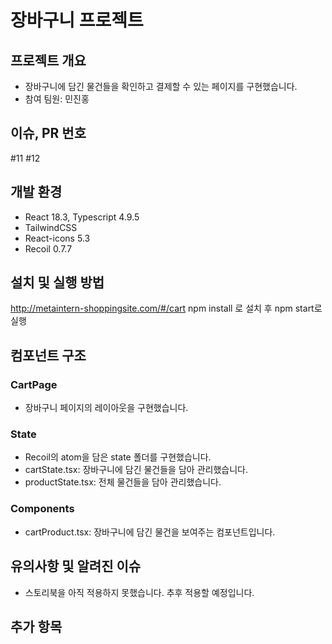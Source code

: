# 장바구니 프로젝트

## 프로젝트 개요

- 장바구니에 담긴 물건들을 확인하고 결제할 수 있는 페이지를 구현했습니다.
- 참여 팀원: 민진홍

## 이슈, PR 번호
#11 #12

## 개발 환경
- React 18.3, Typescript 4.9.5
- TailwindCSS
- React-icons 5.3 
- Recoil 0.7.7

## 설치 및 실행 방법

http://metaintern-shoppingsite.com/#/cart
npm install 로 설치 후 npm start로 실행

## 컴포넌트 구조

### CartPage
- 장바구니 페이지의 레이아웃을 구현했습니다.

### State 
- Recoil의 atom을 담은 state 폴더를 구현했습니다.
- cartState.tsx: 장바구니에 담긴 물건들을 담아 관리했습니다.
- productState.tsx: 전체 물건들을 담아 관리했습니다.

### Components
- cartProduct.tsx: 장바구니에 담긴 물건을 보여주는 컴포넌트입니다.

## 유의사항 및 알려진 이슈
- 스토리북을 아직 적용하지 못했습니다. 추후 적용할 예정입니다.

## 추가 항목
